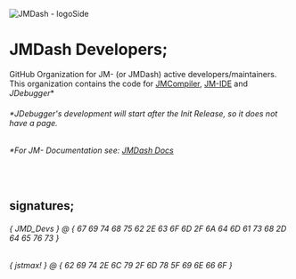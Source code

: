 ![JMDash - logoSide](https://github.com/user-attachments/assets/3a879bde-69d8-4033-bf42-86ca3a22dfa1)

# JMDash Developers;
GitHub Organization for JM- (or JMDash) active developers/maintainers. \
This organization contains the code for [JMCompiler](https://github.com/jmdash-devs/jmdash), [JM-IDE](https://github.com/jmdash-devs/jm-ide) and *JDebugger**

###### *JDebugger's development will start after the Init Release, so it does not have a page.
###### *For JM- Documentation see: [JMDash Docs](https://jmdash.gitbook.io/jmdash-docs)

&nbsp;
## signatures;
###### { JMD_Devs } @ { 67 69 74 68 75 62 2E 63 6F 6D 2F 6A 64 6D 61 73 68 2D 64 65 76 73 }
###### { jstmax! } @ { 62 69 74 2E 6C 79 2F 6D 78 5F 69 6E 66 6F }
